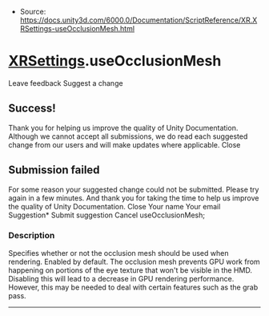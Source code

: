* Source: https://docs.unity3d.com/6000.0/Documentation/ScriptReference/XR.XRSettings-useOcclusionMesh.html

#  [XRSettings](https://docs.unity3d.com/6000.0/Documentation/ScriptReference/XR.XRSettings.html).useOcclusionMesh
Leave feedback
Suggest a change
## Success!
Thank you for helping us improve the quality of Unity Documentation. Although we cannot accept all submissions, we do read each suggested change from our users and will make updates where applicable.
Close
## Submission failed
For some reason your suggested change could not be submitted. Please <a>try again</a> in a few minutes. And thank you for taking the time to help us improve the quality of Unity Documentation.
Close
Your name Your email Suggestion* Submit suggestion
Cancel
useOcclusionMesh; 
### Description
Specifies whether or not the occlusion mesh should be used when rendering. Enabled by default.
The occlusion mesh prevents GPU work from happening on portions of the eye texture that won't be visible in the HMD. Disabling this will lead to a decrease in GPU rendering performance. However, this may be needed to deal with certain features such as the grab pass.
* * *
